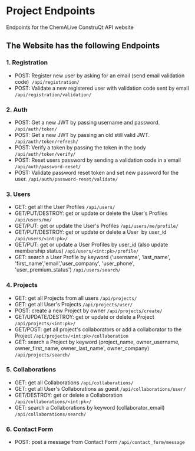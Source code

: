 # Project Endpoints

Endpoints for the ChemALive ConstruQt API website

## The Website has the following Endpoints

### 1. Registration
- POST: Register new user by asking for an email (send email validation code) 
  `/api/registration/`
- POST: Validate a new registered user with validation code sent by email
  `/api/registration/validation/`

### 2. Auth
- POST: Get a new JWT by passing username and password.
  `/api/auth/token/`
- POST: Get a new JWT by passing an old still valid JWT. 
  `/api/auth/token/refresh/`
- POST: Verify a token by passing the token in the body 
  `/api/auth/token/verify/`
- POST: Reset users password by sending a validation code in a email
  `/api/auth/password-reset/`
- POST: Validate password reset token and set new password for the user.
  `/api/auth/password-reset/validate/`

### 3. Users
- GET: get all the User Profiles
  `/api/users/`
- GET/PUT/DESTROY: get or update or delete the User's Profiles
  `/api/users/me/`
- GET/PUT: get or update the User's Profiles
  `/api/users/me/profile/`
- GET/PUT/DESTROY: get or update or delete a User  by user_id
  `/api/users/<int:pk>/`
- GET/PUT: get or update a User Profiles by user_id (also update membership status)
  `/api/users/<int:pk>/profile/`
- GET: search a User Profile by keyword ('username', 'last_name', 'first_name','email','user_company', 'user_phone', 'user_premium_status')
  `/api/users/search/`

### 4. Projects
- GET: get all Projects from all users
  `/api/projects/`
- GET: get all User's Projects
  `/api/projects/user/`
- POST: create a new Project by owner
  `/api/projects/create/`
- GET/UPDATE/DESTROY: get or update or delete a Project
  `/api/projects/<int:pk>/`
- GET/POST: get all project's collaborators or add a collaborator to the Project
  `/api/projects/<int:pk>/collaboration`
- GET: search a Project by keyword (project_name, owner_username, owner_first_name, owner_last_name', owner_company)
  `/api/projects/search/`

### 5. Collaborations
- GET: get all Collaborations
  `/api/collaborations/`
- GET: get all User's Collaborations as guest
  `/api/collaborations/user/`
- GET/DESTROY: get or delete a Collaboration
  `/api/collaborations/<int:pk>/`
- GET: search a Collaborations by keyword (collaborator_email)
  `/api/collaborations/search/`
  
### 6. Contact Form
- POST: post a message from Contact Form
  `/api/contact_form/message`
